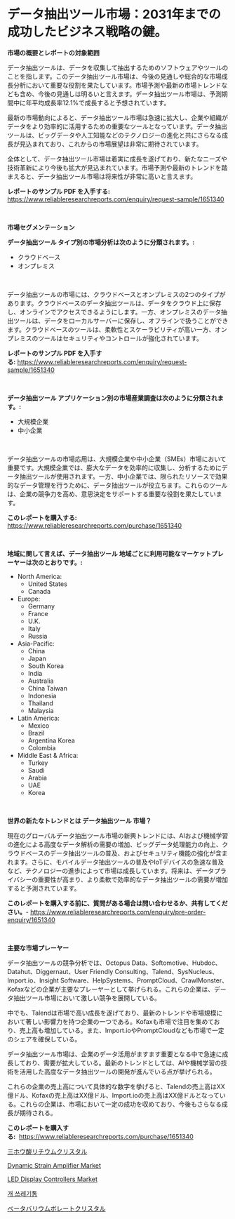 <p><h1>データ抽出ツール市場：2031年までの成功したビジネス戦略の鍵。</h1></p><p><strong>市場の概要とレポートの対象範囲</strong></p>
<p><p>データ抽出ツールは、データを収集して抽出するためのソフトウェアやツールのことを指します。このデータ抽出ツール市場は、今後の見通しや総合的な市場成長分析において重要な役割を果たしています。市場予測や最新の市場トレンドなども含め、今後の見通しは明るいと言えます。データ抽出ツール市場は、予測期間中に年平均成長率12.1%で成長すると予想されています。</p><p>最新の市場動向によると、データ抽出ツール市場は急速に拡大し、企業や組織がデータをより効率的に活用するための重要なツールとなっています。データ抽出ツールは、ビッグデータや人工知能などのテクノロジーの進化と共にさらなる成長が見込まれており、これからの市場展望は非常に期待されています。</p><p>全体として、データ抽出ツール市場は着実に成長を遂げており、新たなニーズや技術革新により今後も拡大が見込まれています。市場予測や最新のトレンドを踏まえると、データ抽出ツール市場は将来性が非常に高いと言えます。</p></p>
<p><strong>レポートのサンプル PDF を入手する:</strong> <a href="https://www.reliableresearchreports.com/enquiry/request-sample/1651340">https://www.reliableresearchreports.com/enquiry/request-sample/1651340</a></p>
<p>&nbsp;</p>
<p><strong>市場セグメンテーション</strong></p>
<p><strong>データ抽出ツール タイプ別の市場分析は次のように分類されます。:</strong></p>
<p><ul><li>クラウドベース</li><li>オンプレミス</li></ul></p>
<p>&nbsp;</p>
<p><p>データ抽出ツールの市場には、クラウドベースとオンプレミスの2つのタイプがあります。クラウドベースのデータ抽出ツールは、データをクラウド上に保存し、オンラインでアクセスできるようにします。一方、オンプレミスのデータ抽出ツールは、データをローカルサーバーに保存し、オフラインで扱うことができます。クラウドベースのツールは、柔軟性とスケーラビリティが高い一方、オンプレミスのツールはセキュリティやコントロールが強化されています。</p></p>
<p><strong>レポートのサンプル PDF を入手する:</strong>&nbsp;<a href="https://www.reliableresearchreports.com/enquiry/request-sample/1651340">https://www.reliableresearchreports.com/enquiry/request-sample/1651340</a></p>
<p>&nbsp;</p>
<p><strong> データ抽出ツール アプリケーション別の市場産業調査は次のように分類されます。:</strong></p>
<p><ul><li>大規模企業</li><li>中小企業</li></ul></p>
<p>&nbsp;</p>
<p><p>データ抽出ツールの市場応用は、大規模企業や中小企業（SMEs）市場において重要です。大規模企業では、膨大なデータを効率的に収集し、分析するためにデータ抽出ツールが使用されます。一方、中小企業では、限られたリソースで効果的なデータ管理を行うために、データ抽出ツールが役立ちます。これらのツールは、企業の競争力を高め、意思決定をサポートする重要な役割を果たしています。</p></p>
<p><strong>このレポートを購入する:</strong>&nbsp; <a href="https://www.reliableresearchreports.com/purchase/1651340">https://www.reliableresearchreports.com/purchase/1651340</a></p>
<p>&nbsp;</p>
<p><strong>地域に関して言えば、データ抽出ツール 地域ごとに利用可能なマーケットプレーヤーは次のとおりです。:</strong></p>
<p><ul>
    <li>
        North America:
        <ul>
            <li>United States</li>
            <li>Canada</li>
        </ul>
    </li>
    <li>
        Europe:
        <ul>
            <li>Germany</li>
            <li>France</li>
            <li>U.K.</li>
            <li>Italy</li>
            <li>Russia</li>
        </ul>
    </li>
    <li>
        Asia-Pacific:
        <ul>
            <li>China</li>
            <li>Japan</li>
            <li>South Korea</li>
            <li>India</li>
            <li>Australia</li>
            <li>China Taiwan</li>
            <li>Indonesia</li>
            <li>Thailand</li>
            <li>Malaysia</li>
        </ul>
    </li>
    <li>
        Latin America:
        <ul>
            <li>Mexico</li>
            <li>Brazil</li>
            <li>Argentina Korea</li>
            <li>Colombia</li>
        </ul>
    </li>
    <li>
        Middle East & Africa:
        <ul>
            <li>Turkey</li>
            <li>Saudi</li>
            <li>Arabia</li>
            <li>UAE</li>
            <li>Korea</li>
        </ul>
    </li>
    </ul></p>
<p>&nbsp;</p>
<p><strong>世界の新たなトレンドとは データ抽出ツール 市場？</strong></p>
<p><p>現在のグローバルデータ抽出ツール市場の新興トレンドには、AIおよび機械学習の進化による高度なデータ解析の需要の増加、ビッグデータ処理能力の向上、クラウドベースのデータ抽出ツールの普及、およびセキュリティ機能の強化が含まれます。さらに、モバイルデータ抽出ツールの普及やIoTデバイスの急速な普及など、テクノロジーの進歩によって市場は成長しています。将来は、データプライバシーの重要性が高まり、より柔軟で効率的なデータ抽出ツールの需要が増加すると予測されています。</p></p>
<p><strong>このレポートを購入する前に、質問がある場合は問い合わせるか、共有してください。</strong>- <a href="https://www.reliableresearchreports.com/enquiry/pre-order-enquiry/1651340">https://www.reliableresearchreports.com/enquiry/pre-order-enquiry/1651340</a></p>
<p>&nbsp;</p>
<p><strong>主要な市場プレーヤー</strong></p>
<p><p>データ抽出ツールの競争分析では、Octopus Data、Softomotive、Hubdoc、Datahut、Diggernaut、User Friendly Consulting、Talend、SysNucleus、Import.io、Insight Software、HelpSystems、PromptCloud、CrawlMonster、Kofaxなどの企業が主要なプレーヤーとして挙げられる。これらの企業は、データ抽出ツール市場において激しい競争を展開している。</p><p>中でも、Talendは市場で高い成長を遂げており、最新のトレンドや市場規模において著しい影響力を持つ企業の一つである。Kofaxも市場で注目を集めており、売上高も増加している。また、Import.ioやPromptCloudなども市場で一定のシェアを確保している。</p><p>データ抽出ツール市場は、企業のデータ活用がますます重要となる中で急速に成長しており、需要が拡大している。最新のトレンドとしては、AIや機械学習の技術を活用した高度なデータ抽出ツールの開発が進んでいる点が挙げられる。</p><p>これらの企業の売上高について具体的な数字を挙げると、Talendの売上高はXX億ドル、Kofaxの売上高はXX億ドル、Import.ioの売上高はXX億ドルとなっている。これらの企業は、市場において一定の成功を収めており、今後もさらなる成長が期待される。</p></p>
<p><strong>このレポートを購入する:</strong>&nbsp;&nbsp;<a href="https://www.reliableresearchreports.com/purchase/1651340">https://www.reliableresearchreports.com/purchase/1651340</a></p>
<p><p><a href="https://github.com/KaydenJohns1964/Market-Research-Report-List-1/blob/main/367085610389.md">三ホウ酸リチウムクリスタル</a></p><p><a href="https://github.com/Sarissaschmalingtr6fz2739/Market-Research-Report-List-1/blob/main/dynamic-strain-amplifier-market.md">Dynamic Strain Amplifier Market</a></p><p><a href="https://github.com/WillieWoodard/Market-Research-Report-List-4/blob/main/led-display-controllers-market.md">LED Display Controllers Market</a></p><p><a href="https://medium.com/@witoldadamczyk1904/%EA%B0%9C-%EC%93%B0%EB%A0%88%EA%B8%B0%ED%86%B5-%EC%8B%9C%EC%9E%A5%EC%9D%80-%EC%8B%9C%EC%9E%A5-%EC%A0%90%EC%9C%A0%EC%9C%A8-%EC%8B%9C%EC%9E%A5-%EB%8F%99%ED%96%A5-%EB%B0%8F-%EC%8B%9C%EC%9E%A5-%EC%84%B1%EC%9E%A5%EC%97%90-%EB%8C%80%ED%95%9C-%EC%A0%95%EB%B3%B4%EB%A5%BC-%EC%A0%9C%EA%B3%B5%ED%95%A9%EB%8B%88%EB%8B%A4-5d4b78f627da">개 쓰레기통</a></p><p><a href="https://github.com/marbadji/Market-Research-Report-List-1/blob/main/301604210388.md">ベータバリウムボレートクリスタル</a></p></p>